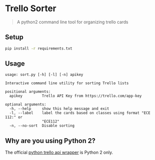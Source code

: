 # Trello Sorter
> A python2 command line tool for organizing trello cards

## Setup
```bash
pip install -r requirements.txt
```

## Usage
```
usage: sort.py [-h] [-l] [-n] apikey

Interactive command line utility for sorting Trello lists

positional arguments:
  apikey         Trello API Key from https://trello.com/app-key

optional arguments:
  -h, --help     show this help message and exit
  -l, --label    label the cards based on classes using format "ECE 112:" or
                 "ECE112"
  -n, --no-sort  Disable sorting
```

## Why are you using Python 2?
The official [python trello api wrapper][0] is Python 2 only.

[0]: https://pypi.python.org/pypi/trello
